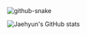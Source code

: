 <picture>
  <source media="(prefers-color-scheme: dark)" srcset="dist/github-snake-dark.svg" />
  <source media="(prefers-color-scheme: light)" srcset="dist/github-snake.svg" />
  <img alt="github-snake" src="dist/github-contribution-grid-snake.svg" />
</picture>

![Jaehyun's GitHub stats](https://github-readme-stats.vercel.app/api?username=jaehyun-ko&show_icons=true&theme=swift)
